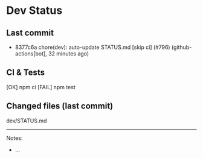 # Dev Status

## Last commit
- 8377c6a chore(dev): auto-update STATUS.md [skip ci] (#796) (github-actions[bot], 32 minutes ago)
## CI & Tests
[OK] npm ci
[FAIL] npm test

## Changed files (last commit)
dev/STATUS.md

---
Notes:
- ...
